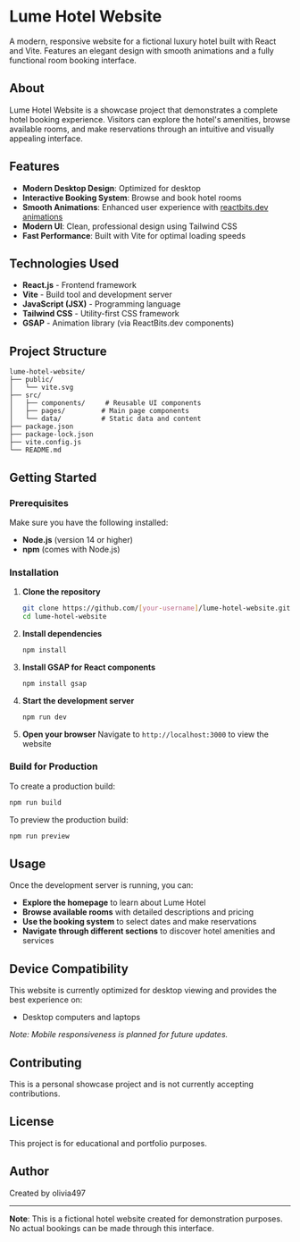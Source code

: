 # Lume Hotel Website

A modern, responsive website for a fictional luxury hotel built with React and Vite. Features an elegant design with smooth animations and a fully functional room booking interface.

## About

Lume Hotel Website is a showcase project that demonstrates a complete hotel booking experience. Visitors can explore the hotel's amenities, browse available rooms, and make reservations through an intuitive and visually appealing interface.

## Features

- **Modern Desktop Design**: Optimized for desktop
- **Interactive Booking System**: Browse and book hotel rooms
- **Smooth Animations**: Enhanced user experience with [reactbits.dev animations](https://reactbits.dev/)
- **Modern UI**: Clean, professional design using Tailwind CSS
- **Fast Performance**: Built with Vite for optimal loading speeds

## Technologies Used

- **React.js** - Frontend framework
- **Vite** - Build tool and development server
- **JavaScript (JSX)** - Programming language
- **Tailwind CSS** - Utility-first CSS framework
- **GSAP** - Animation library (via ReactBits.dev components)

## Project Structure

```
lume-hotel-website/
├── public/
│   └── vite.svg
├── src/
│   ├── components/     # Reusable UI components
│   ├── pages/         # Main page components
│   └── data/          # Static data and content
├── package.json
├── package-lock.json
├── vite.config.js
└── README.md
```

## Getting Started

### Prerequisites

Make sure you have the following installed:
- **Node.js** (version 14 or higher)
- **npm** (comes with Node.js)

### Installation

1. **Clone the repository**
   ```bash
   git clone https://github.com/[your-username]/lume-hotel-website.git
   cd lume-hotel-website
   ```

2. **Install dependencies**
   ```bash
   npm install
   ```

3. **Install GSAP for React components**
   ```bash
   npm install gsap
   ```

4. **Start the development server**
   ```bash
   npm run dev
   ```

5. **Open your browser**
   Navigate to `http://localhost:3000` to view the website

### Build for Production

To create a production build:

```bash
npm run build
```

To preview the production build:

```bash
npm run preview
```

## Usage

Once the development server is running, you can:

- **Explore the homepage** to learn about Lume Hotel
- **Browse available rooms** with detailed descriptions and pricing
- **Use the booking system** to select dates and make reservations
- **Navigate through different sections** to discover hotel amenities and services

## Device Compatibility

This website is currently optimized for desktop viewing and provides the best experience on:
- Desktop computers and laptops

*Note: Mobile responsiveness is planned for future updates.*

## Contributing

This is a personal showcase project and is not currently accepting contributions.

## License

This project is for educational and portfolio purposes.

## Author

Created by olivia497

---

**Note**: This is a fictional hotel website created for demonstration purposes. No actual bookings can be made through this interface.
